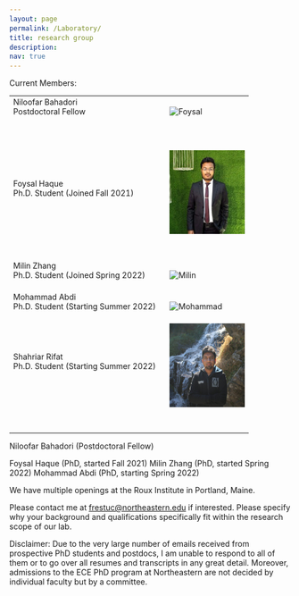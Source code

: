 ```yaml
---
layout: page
permalink: /Laboratory/
title: research group
description:
nav: true
---
```


Current Members:


<table style="width: 100%;">
    <tbody>
        <tr>
            <td style="width: 65.2948%;">Niloofar Bahadori<br>Postdoctoral Fellow<br><br></td>
            <td style="width: 49.9422%;"><img src="/assets/img/Niloofar.jpeg" alt="Foysal" width="135" height="150"></td>
        </tr>
        <tr>
            <td style="width: 65.2948%;"><br><br></td>
            <td style="width: 49.9422%;"><br></td>
        </tr>
        <tr>
            <td style="width: 65.2948%;">Foysal Haque<br>Ph.D. Student (Joined Fall 2021)<br><br></td>
            <td style="width: 49.9422%;"><img src="/assets/img/Foysal.jpeg" alt="Foysal" width="135" height="150"></td>
        </tr>
        <tr>
            <td style="width: 65.2948%;"><br><br></td>
            <td style="width: 49.9422%;"><br></td>
        </tr>
        <tr>
            <td style="width: 65.2948%;">Milin Zhang<br>Ph.D. Student (Joined Spring 2022)<br><br></td>
            <td style="width: 49.9422%;"><img src="/assets/img/Milin.jpeg" alt="Milin" width="135" height="150"></td>
        </tr>
        <tr>
            <td style="width: 65.2948%;">Mohammad Abdi<br>Ph.D. Student (Starting Summer 2022)<br><br></td>
            <td style="width: 49.9422%;"><img src="/assets/img/Mohammad.jpg" alt="Mohammad" width="135" height="150"></td>
        </tr>
        <tr>
            <td style="width: 65.2948%;">Shahriar Rifat<br>Ph.D. Student (Starting Summer 2022)<br><br></td>
            <td style="width: 49.9422%;"><img src="/assets/img/Shahriar.jpg" alt="Shahriar" width="135" height="150"></td>
        </tr>
        <tr>
            <td style="width: 65.2948%;"><br><br></td>
            <td style="width: 49.9422%;"><br></td>
        </tr>
    </tbody>
</table>

Niloofar Bahadori (Postdoctoral Fellow)

Foysal Haque (PhD, started Fall 2021)
Milin Zhang (PhD, started Spring 2022)
Mohammad Abdi (PhD, starting Spring 2022)

We have multiple openings at the Roux Institute in Portland, Maine.

Please contact me at frestuc@northeastern.edu if interested. Please specify why your background and qualifications specifically fit within the research scope of our lab.

Disclaimer: Due to the very large number of emails received from prospective PhD students and postdocs, I am unable to respond to all of them or to go over all resumes and transcripts in any great detail. Moreover, admissions to the ECE PhD program at Northeastern are not decided by individual faculty but by a committee.
